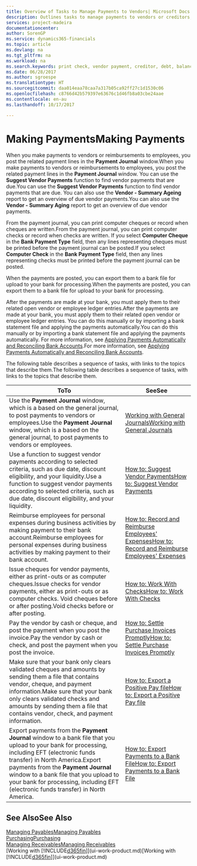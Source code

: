 ```yaml
---
title: Overview of Tasks to Manage Payments to Vendors| Microsoft Docs
description: Outlines tasks to manage payments to vendors or creditors, including posting payment lines and getting an overview of the balance due.
services: project-madeira
documentationcenter: 
author: SorenGP
ms.service: dynamics365-financials
ms.topic: article
ms.devlang: na
ms.tgt_pltfrm: na
ms.workload: na
ms.search.keywords: print check, vendor payment, creditor, debt, balance due, AP
ms.date: 06/28/2017
ms.author: sgroespe
ms.translationtype: HT
ms.sourcegitcommit: daa014eaa78caa7a317b05ca92ff27c1d1530c06
ms.openlocfilehash: c8766d42b579397e63676c1d46fb8a03cbe24aae
ms.contentlocale: en-au
ms.lasthandoff: 10/17/2017

---
```

# <a name="making-payments"></a><span data-ttu-id="0c3d1-103">Making Payments</span><span class="sxs-lookup"><span data-stu-id="0c3d1-103">Making Payments</span></span>
<span data-ttu-id="0c3d1-104">When you make payments to vendors or reimbursements to employees, you post the related payment lines in the **Payment Journal** window.</span><span class="sxs-lookup"><span data-stu-id="0c3d1-104">When you make payments to vendors or reimbursements to employees, you post the related payment lines in the **Payment Journal** window.</span></span> <span data-ttu-id="0c3d1-105">You can use the **Suggest Vendor Payments** function to find vendor payments that are due.</span><span class="sxs-lookup"><span data-stu-id="0c3d1-105">You can use the **Suggest Vendor Payments** function to find vendor payments that are due.</span></span> <span data-ttu-id="0c3d1-106">You can also use the **Vendor - Summary Ageing** report to get an overview of due vendor payments.</span><span class="sxs-lookup"><span data-stu-id="0c3d1-106">You can also use the **Vendor - Summary Aging** report to get an overview of due vendor payments.</span></span>

<span data-ttu-id="0c3d1-107">From the payment journal, you can print computer cheques or record when cheques are written.</span><span class="sxs-lookup"><span data-stu-id="0c3d1-107">From the payment journal, you can print computer checks or record when checks are written.</span></span> <span data-ttu-id="0c3d1-108">If you select **Computer Cheque** in the **Bank Payment Type** field, then any lines representing cheques must be printed before the payment journal can be posted.</span><span class="sxs-lookup"><span data-stu-id="0c3d1-108">If you select **Computer Check** in the **Bank Payment Type** field, then any lines representing checks must be printed before the payment journal can be posted.</span></span>

<span data-ttu-id="0c3d1-109">When the payments are posted, you can export them to a bank file for upload to your bank for processing.</span><span class="sxs-lookup"><span data-stu-id="0c3d1-109">When the payments are posted, you can export them to a bank file for upload to your bank for processing.</span></span>

<span data-ttu-id="0c3d1-110">After the payments are made at your bank, you must apply them to their related open vendor or employee ledger entries.</span><span class="sxs-lookup"><span data-stu-id="0c3d1-110">After the payments are made at your bank, you must apply them to their related open vendor or employee ledger entries.</span></span> <span data-ttu-id="0c3d1-111">You can do this manually or by importing a bank statement file and applying the payments automatically.</span><span class="sxs-lookup"><span data-stu-id="0c3d1-111">You can do this manually or by importing a bank statement file and applying the payments automatically.</span></span> <span data-ttu-id="0c3d1-112">For more information, see [Applying Payments Automatically and Reconciling Bank Accounts](receivables-apply-payments-auto-reconcile-bank-accounts.md).</span><span class="sxs-lookup"><span data-stu-id="0c3d1-112">For more information, see [Applying Payments Automatically and Reconciling Bank Accounts](receivables-apply-payments-auto-reconcile-bank-accounts.md).</span></span>

<span data-ttu-id="0c3d1-113">The following table describes a sequence of tasks, with links to the topics that describe them.</span><span class="sxs-lookup"><span data-stu-id="0c3d1-113">The following table describes a sequence of tasks, with links to the topics that describe them.</span></span>

| <span data-ttu-id="0c3d1-114">To</span><span class="sxs-lookup"><span data-stu-id="0c3d1-114">To</span></span> | <span data-ttu-id="0c3d1-115">See</span><span class="sxs-lookup"><span data-stu-id="0c3d1-115">See</span></span> |
| --- | --- |
|<span data-ttu-id="0c3d1-116">Use the **Payment Journal** window, which is a based on the general journal, to post payments to vendors or employees.</span><span class="sxs-lookup"><span data-stu-id="0c3d1-116">Use the **Payment Journal** window, which is a based on the general journal, to post payments to vendors or employees.</span></span>|[<span data-ttu-id="0c3d1-117">Working with General Journals</span><span class="sxs-lookup"><span data-stu-id="0c3d1-117">Working with General Journals</span></span>](ui-work-general-journals.md)|
| <span data-ttu-id="0c3d1-118">Use a function to suggest vendor payments according to selected criteria, such as due date, discount eligibility, and your liquidity.</span><span class="sxs-lookup"><span data-stu-id="0c3d1-118">Use a function to suggest vendor payments according to selected criteria, such as due date, discount eligibility, and your liquidity.</span></span> |[<span data-ttu-id="0c3d1-119">How to: Suggest Vendor Payments</span><span class="sxs-lookup"><span data-stu-id="0c3d1-119">How to: Suggest Vendor Payments</span></span>](payables-how-suggest-vendor-payments.md) |
|<span data-ttu-id="0c3d1-120">Reimburse employees for personal expenses during business activities by making payment to their bank account.</span><span class="sxs-lookup"><span data-stu-id="0c3d1-120">Reimburse employees for personal expenses during business activities by making payment to their bank account.</span></span>|[<span data-ttu-id="0c3d1-121">How to: Record and Reimburse Employees' Expenses</span><span class="sxs-lookup"><span data-stu-id="0c3d1-121">How to: Record and Reimburse Employees' Expenses</span></span>](finance-how-record-reimburse-employee-expenses.md)|
| <span data-ttu-id="0c3d1-122">Issue cheques for vendor payments, either as print-outs or as computer cheques.</span><span class="sxs-lookup"><span data-stu-id="0c3d1-122">Issue checks for vendor payments, either as print-outs or as computer checks.</span></span> <span data-ttu-id="0c3d1-123">Void cheques before or after posting.</span><span class="sxs-lookup"><span data-stu-id="0c3d1-123">Void checks before or after posting.</span></span> |[<span data-ttu-id="0c3d1-124">How to: Work With Checks</span><span class="sxs-lookup"><span data-stu-id="0c3d1-124">How to: Work With Checks</span></span>](payables-how-work-checks.md) |
| <span data-ttu-id="0c3d1-125">Pay the vendor by cash or cheque, and post the payment when you post the invoice.</span><span class="sxs-lookup"><span data-stu-id="0c3d1-125">Pay the vendor by cash or check, and post the payment when you post the invoice.</span></span> |[<span data-ttu-id="0c3d1-126">How to: Settle Purchase Invoices Promptly</span><span class="sxs-lookup"><span data-stu-id="0c3d1-126">How to: Settle Purchase Invoices Promptly</span></span>](finance-how-to-settle-purchase-invoices-promptly.md) |
| <span data-ttu-id="0c3d1-127">Make sure that your bank only clears validated cheques and amounts by sending them a file that contains vendor, cheque, and payment information.</span><span class="sxs-lookup"><span data-stu-id="0c3d1-127">Make sure that your bank only clears validated checks and amounts by sending them a file that contains vendor, check, and payment information.</span></span> |[<span data-ttu-id="0c3d1-128">How to: Export a Positive Pay file</span><span class="sxs-lookup"><span data-stu-id="0c3d1-128">How to: Export a Positive Pay file</span></span>](finance-how-positive-pay.md) |
|<span data-ttu-id="0c3d1-129">Export payments from the **Payment Journal** window to a bank file that you upload to your bank for processing, including EFT (electronic funds transfer) in North America.</span><span class="sxs-lookup"><span data-stu-id="0c3d1-129">Export payments from the **Payment Journal** window to a bank file that you upload to your bank for processing, including EFT (electronic funds transfer) in North America.</span></span> |[<span data-ttu-id="0c3d1-130">How to: Export Payments to a Bank File</span><span class="sxs-lookup"><span data-stu-id="0c3d1-130">How to: Export Payments to a Bank File</span></span>](payables-how-export-payments-bank-file.md)|  

## <a name="see-also"></a><span data-ttu-id="0c3d1-131">See Also</span><span class="sxs-lookup"><span data-stu-id="0c3d1-131">See Also</span></span>
[<span data-ttu-id="0c3d1-132">Managing Payables</span><span class="sxs-lookup"><span data-stu-id="0c3d1-132">Managing Payables</span></span>](payables-manage-payables.md)  
[<span data-ttu-id="0c3d1-133">Purchasing</span><span class="sxs-lookup"><span data-stu-id="0c3d1-133">Purchasing</span></span>](purchasing-manage-purchasing.md)  
[<span data-ttu-id="0c3d1-134">Managing Receivables</span><span class="sxs-lookup"><span data-stu-id="0c3d1-134">Managing Receivables</span></span>](receivables-manage-receivables.md)  
<span data-ttu-id="0c3d1-135">[Working with [!INCLUDE[d365fin](includes/d365fin_md.md)]](ui-work-product.md)</span><span class="sxs-lookup"><span data-stu-id="0c3d1-135">[Working with [!INCLUDE[d365fin](includes/d365fin_md.md)]](ui-work-product.md)</span></span>  

